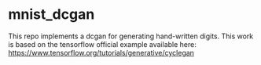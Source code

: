 # mnist_dcgan
This repo implements a dcgan for generating hand-written digits. This work is based on the tensorflow official example available here: https://www.tensorflow.org/tutorials/generative/cyclegan
